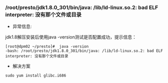 ### /root/presto/jdk1.8.0_301/bin/java: /lib/ld-linux.so.2: bad ELF interpreter: 没有那个文件或目录

- 异常信息:

jdk1.8解压安装后使用java -version测试是否配置成功，提示信息：

```shell
[root@dpm02 ~/presto]#  java -version
-bash: /root/presto/jdk1.8.0_301/bin/java: /lib/ld-linux.so.2: bad ELF interpreter: 没有那个文件或目录
```

- 解决方案

```shell
sudo yum install glibc.i686
```

